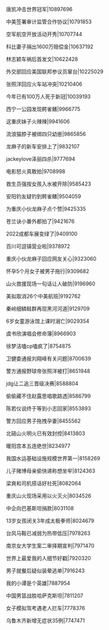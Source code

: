 唐凯冲击世界冠军|10897696

中美签署审计监管合作协议|10791853

空军航空开放活动开秀|10707744

科比妻子捐出1600万赔偿金|10637192

林志颖车祸后首发文|10622428

外交部回应美国联邦参议员窜台|10225029

张照洋回应火车站冲突|10210406

今年已有100万人死于新冠|10039193

西宁一公园发现鳄雀鳝|9966775

这重庆妹子火辣辣|9941606

流浪猫脖子被绑四只幼崽|9865856

龙麻子的新车安排上了|9832107

jackeylove泽丽四杀|9777694

电影怒火真敢拍|9708998

救生员强按女孩入水被开除|9585423

安阳钓友疑钓到鳄雀鳝|9504059

为重庆小伙龙麻子点个赞|9425335

苍兰诀小番外都拍了|9421676

2022成都车展变绿了|9409100

百川可逗镇营业啦|9378972

重庆小伙龙麻子回应网友关心|9323060

怀孕5个月女子被男子拖行|9309682

山火救援现场一句话让人破防|9196960

美拟取消26个中美航班|9192762

秦岭细鳞鲑群再现黑河河道|9129709

6岁女童游泳馆上课时溺亡|9029354

虞书欣演唱会修命簿|8966903

徐梦洁嗑cp嗑疯了|8754875

卫健委通报刘翔峰有关问题|8700639

警方通报野球帝张照洋被打|8651948

jdg让二追三晋级决赛|8588804

偷偷藏不住赵露思唱歌路透|8586799

陈若仪说终于等到小志回家|8553893

警方回应男子拖拽孕妻|8455562

北碚山火明火已有效封控|8413803

暖阳宫本五连绝世|8234977

我国水运基础设施规模世界第一|8158269

儿子赌博母亲偷快递称想坐牢|8124363

梁爽和司机搭话好社死|8082064

重庆山火现场采用以火灭火|8034526

中企向巴基斯坦捐款|8031108

13岁女孩闭关3年成太极拳师|8024679

台风马鞍已减弱为热带低压|7978263

南京女大学生案二审择期宣判|7971470

世界上最爱我的人细节好戳|7920320

男子就餐后疑似装晕逃单|7916243

我的小谭是个英雄|7887954

中国男篮战胜哈萨克斯坦|7811207

女子模拟驾考遇老人拦车|7778376

乌鲁木齐新增无症状35例|7747471

